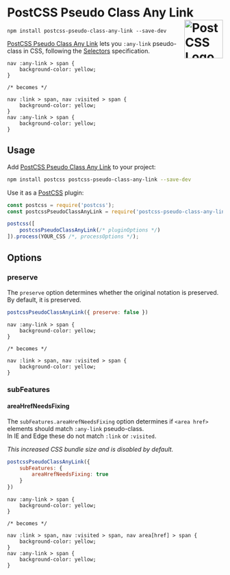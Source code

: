 # PostCSS Pseudo Class Any Link [<img src="https://postcss.github.io/postcss/logo.svg" alt="PostCSS Logo" width="90" height="90" align="right">][PostCSS]

`npm install postcss-pseudo-class-any-link --save-dev`

[PostCSS Pseudo Class Any Link] lets you `:any-link` pseudo-class in CSS,
following the [Selectors] specification.

```pcss
nav :any-link > span {
	background-color: yellow;
}

/* becomes */

nav :link > span, nav :visited > span {
	background-color: yellow;
}
nav :any-link > span {
	background-color: yellow;
}
```

## Usage

Add [PostCSS Pseudo Class Any Link] to your project:

```bash
npm install postcss postcss-pseudo-class-any-link --save-dev
```

Use it as a [PostCSS] plugin:

```js
const postcss = require('postcss');
const postcssPseudoClassAnyLink = require('postcss-pseudo-class-any-link');

postcss([
	postcssPseudoClassAnyLink(/* pluginOptions */)
]).process(YOUR_CSS /*, processOptions */);
```



## Options

### preserve

The `preserve` option determines whether the original notation
is preserved. By default, it is preserved.

```js
postcssPseudoClassAnyLink({ preserve: false })
```

```pcss
nav :any-link > span {
	background-color: yellow;
}

/* becomes */

nav :link > span, nav :visited > span {
	background-color: yellow;
}
```

### subFeatures

#### areaHrefNeedsFixing

The `subFeatures.areaHrefNeedsFixing` option determines if `<area href>` elements should match `:any-link` pseudo-class.<br>
In IE and Edge these do not match `:link` or `:visited`.

_This increased CSS bundle size and is disabled by default._

```js
postcssPseudoClassAnyLink({
	subFeatures: {
		areaHrefNeedsFixing: true
	}
})
```

```pcss
nav :any-link > span {
	background-color: yellow;
}

/* becomes */

nav :link > span, nav :visited > span, nav area[href] > span {
	background-color: yellow;
}
nav :any-link > span {
	background-color: yellow;
}
```

[cli-url]: https://github.com/csstools/postcss-plugins/actions/workflows/test.yml?query=workflow/test
[css-url]: https://cssdb.org/#any-link-pseudo-class
[discord]: https://discord.gg/bUadyRwkJS
[npm-url]: https://www.npmjs.com/package/postcss-pseudo-class-any-link

[PostCSS]: https://github.com/postcss/postcss
[PostCSS Pseudo Class Any Link]: https://github.com/csstools/postcss-plugins/tree/main/plugins/postcss-pseudo-class-any-link
[Selectors]: https://www.w3.org/TR/selectors-4/#the-any-link-pseudo
